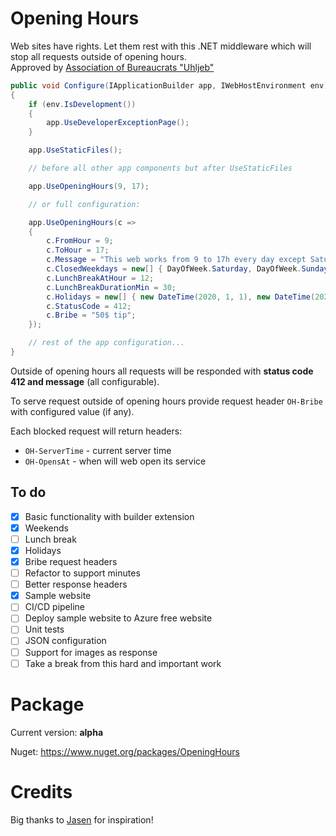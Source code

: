 # Opening Hours

Web sites have rights. Let them rest with this .NET middleware which will stop all requests outside of opening hours.   
Approved by [Association of Bureaucrats "Uhljeb"](https://www.in-formality.com/wiki/index.php?title=Uhljeb_(Croatia))


```csharp
public void Configure(IApplicationBuilder app, IWebHostEnvironment env)
{
    if (env.IsDevelopment())
    {
        app.UseDeveloperExceptionPage();
    }

    app.UseStaticFiles();

    // before all other app components but after UseStaticFiles

    app.UseOpeningHours(9, 17);

    // or full configuration:

    app.UseOpeningHours(c => 
    {
        c.FromHour = 9;
        c.ToHour = 17;
        c.Message = "This web works from 9 to 17h every day except Saturday and Sunday";
        c.ClosedWeekdays = new[] { DayOfWeek.Saturday, DayOfWeek.Sunday };
        c.LunchBreakAtHour = 12;
        c.LunchBreakDurationMin = 30;
        c.Holidays = new[] { new DateTime(2020, 1, 1), new DateTime(2020, 3, 17) };
        c.StatusCode = 412;
        c.Bribe = "50$ tip";
    });

    // rest of the app configuration...
}
```

Outside of opening hours all requests will be responded with **status code 412 and message** (all configurable).  

To serve request outside of opening hours provide request header `OH-Bribe` with configured value (if any).   

Each blocked request will return headers:  
- `OH-ServerTime` - current server time  
- `OH-OpensAt` - when will web open its service

## To do

- [x] Basic functionality with builder extension
- [x] Weekends
- [ ] Lunch break
- [x] Holidays
- [x] Bribe request headers
- [ ] Refactor to support minutes
- [ ] Better response headers
- [x] Sample website
- [ ] CI/CD pipeline
- [ ] Deploy sample website to Azure free website
- [ ] Unit tests
- [ ] JSON configuration
- [ ] Support for images as response
- [ ] Take a break from this hard and important work

# Package 

Current version: **alpha** 

Nuget: https://www.nuget.org/packages/OpeningHours

# Credits

Big thanks to [Jasen](https://www.instagram.com/jkekanov/) for inspiration!